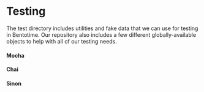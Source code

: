 Testing
==========

The test directory includes utilities and fake data that we can use for testing in Bentotime.  Our repository also includes a few different globally-available objects to help with all of our testing needs.

#### Mocha

#### Chai

#### Sinon
